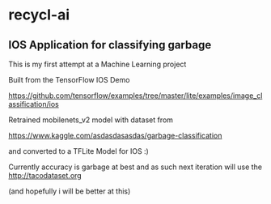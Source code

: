 # recycl-ai
## IOS Application for classifying garbage

This is my first attempt at a Machine Learning project

Built from the TensorFlow IOS Demo

https://github.com/tensorflow/examples/tree/master/lite/examples/image_classification/ios

Retrained mobilenets_v2 model with dataset from 

https://www.kaggle.com/asdasdasasdas/garbage-classification

and converted to a TFLite Model for IOS :) 

Currently accuracy is garbage at best and as such next iteration will use the http://tacodataset.org 

(and hopefully i will be better at this)

